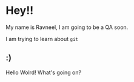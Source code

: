 # Hey!!

My name is Ravneel, I am going to be a QA soon.

I am trying to learn about `git`

## :)

Hello Wolrd! What's going on?

